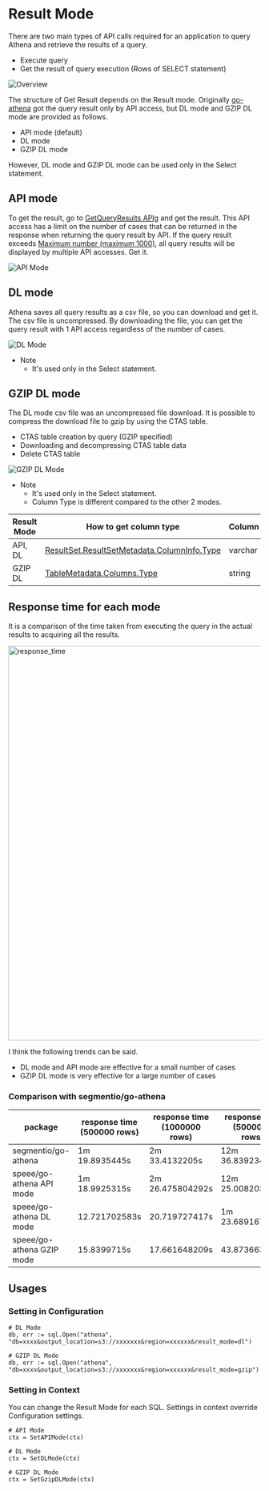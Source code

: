 # Result Mode

There are two main types of API calls required for an application to query Athena and retrieve the results of a query.

- Execute query
- Get the result of query execution (Rows of SELECT statement)

![Overview](https://user-images.githubusercontent.com/301822/100542326-90bc4580-328c-11eb-8102-692d4e414809.jpg)

The structure of Get Result depends on the Result mode.
Originally [go-athena](https://github.com/segmentio/go-athena) got the query result only by API access, but DL mode and GZIP DL mode are provided as follows.

- API mode (default)
- DL mode
- GZIP DL mode

However, DL mode and GZIP DL mode can be used only in the Select statement.

## API mode

To get the result, go to [GetQueryResults APIg](https://docs.aws.amazon.com/athena/latest/APIReference/API_GetQueryResults.html) and get the result.
This API access has a limit on the number of cases that can be returned in the response when returning the query result by API. If the query result exceeds [Maximum number (maximum 1000)](https://docs.aws.amazon.com/athena/latest/APIReference/API_GetQueryResults.html), all query results will be displayed by multiple API accesses. Get it.

![API Mode](https://user-images.githubusercontent.com/301822/100542359-bfd2b700-328c-11eb-8a5d-77c268d1c7fa.jpg)

## DL mode

Athena saves all query results as a csv file, so you can download and get it.
The csv file is uncompressed.
By downloading the file, you can get the query result with 1 API access regardless of the number of cases.

![DL Mode](https://user-images.githubusercontent.com/301822/100542394-f27caf80-328c-11eb-9800-2130e65eccbf.jpg)

- Note
  - It's used only in the Select statement.

## GZIP DL mode

The DL mode csv file was an uncompressed file download.
It is possible to compress the download file to gzip by using the CTAS table.

- CTAS table creation by query (GZIP specified)
- Downloading and decompressing CTAS table data
- Delete CTAS table

![GZIP DL Mode](https://user-images.githubusercontent.com/301822/100542438-27890200-328d-11eb-9f03-1688b29936c6.jpg)

- Note
  - It's used only in the Select statement.
  - Column Type is different compared to the other 2 modes.

|Result Mode|How to get column type|Column|Column|Column|
|---|---|---|---|---|
|API, DL|[ResultSet.ResultSetMetadata.ColumnInfo.Type](https://docs.aws.amazon.com/ja_jp/athena/latest/APIReference/API_GetQueryResults.html#API_GetQueryResults_ResponseSyntax)|varchar|integer|demical|
|GZIP DL|[TableMetadata.Columns.Type](https://docs.aws.amazon.com/ja_jp/athena/latest/APIReference/API_GetTableMetadata.html#API_GetTableMetadata_ResponseSyntax)|string|int|demical(numner, numner)|

## Response time for each mode

It is a comparison of the time taken from executing the query in the actual results to acquiring all the results.

<img width="788" alt="response_time" src="https://user-images.githubusercontent.com/301822/100542783-97988780-328f-11eb-9153-9623b4618c06.png">
<br/>

I think the following trends can be said.
- DL mode and API mode are effective for a small number of cases
- GZIP DL mode is very effective for a large number of cases

### Comparison with segmentio/go-athena

|package|response time (500000 rows)|response time (1000000 rows)|response time (5000000 rows)|
|--|--|--|--|
|segmentio/go-athena|1m 19.8935445s|2m 33.4132205s|12m 36.8392345s|
|speee/go-athena API mode|1m 18.9925315s|2m 26.475804292s|12m 25.008203542s|
|speee/go-athena DL mode|12.721702583s|20.719727417s|1m 23.689167708s|
|speee/go-athena GZIP mode|15.8399715s|17.661648209s|43.873663666s|

## Usages

### Setting in Configuration

```
# DL Mode
db, err := sql.Open("athena", "db=xxxx&output_location=s3://xxxxxxx&region=xxxxxx&result_mode=dl")

# GZIP DL Mode
db, err := sql.Open("athena", "db=xxxx&output_location=s3://xxxxxxx&region=xxxxxx&result_mode=gzip")
```

### Setting in Context

You can change the Result Mode for each SQL.
Settings in context override Configuration settings.

```
# API Mode
ctx = SetAPIMode(ctx)

# DL Mode
ctx = SetDLMode(ctx)

# GZIP DL Mode
ctx = SetGzipDLMode(ctx)
```
